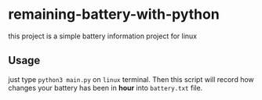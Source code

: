 # remaining-battery-with-python
this project is a simple battery information project for linux

## Usage

just type ```python3 main.py``` on ```linux``` terminal. Then this script will record how changes your battery has been in **hour** into ```battery.txt``` file.
